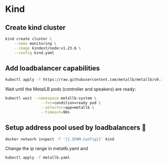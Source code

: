# Kind

## Create kind cluster

```sh
kind create cluster \
    --name monitoring \
    --image kindest/node:v1.23.6 \
    --config kind.yaml
```

## Add loadbalancer capabilities

```sh
kubectl apply -f https://raw.githubusercontent.com/metallb/metallb/v0.13.7/config/manifests/metallb-native.yaml
```

Wait until the MetalLB pods (controller and speakers) are ready:

```sh
kubectl wait --namespace metallb-system \
                --for=condition=ready pod \
                --selector=app=metallb \
                --timeout=90s
```

## Setup address pool used by loadbalancers 🔗︎

```sh
docker network inspect -f '{{.IPAM.Config}}' kind
```

Change the ip range in metallb.yaml and

```sh
kubectl apply -f metallb.yaml
```
